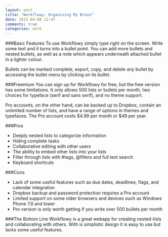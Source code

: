 ```yaml
---
layout: post
title: "Workflowy: Organising My Brain"
date: 2013-04-08 12:47
comments: true
categories: work
---
```

###Basic Features
To use Workflowy simply type right on the screen. Write some text and it turns into a bullet point. You can add more bullets and nested bullets, as well as a note which appears underneath attached bullet in a lighter colour.

Bullets can be marked complete, export, copy, and delete any bullet by accessing the bullet menu by clicking on its bullet.

###Freemium
You can sign up for Workflowy for free, but the free version has some limitations. It only allows 500 lists or bullets per month, two choices for typeface (serif and sans serif), and no theme support.

Pro accounts, on the other hand, can be backed up to Dropbox, contain an unlimited number of lists, and have a range of options in themes and typefaces. The Pro account costs $4.99 per month or $49 per year.

###Pros
- Deeply nested lists to categorize information
- Hiding complete tasks
- Collaborative editing with other users
- The ability to embed other lists into your lists
- Filter through lists with #tags, @filters and full text search
- Keyboard shortcuts

###Cons
- Lack of some useful features such as due dates, deadlines, flags, and calendar integration
- Dropbox backup and password protection requires a Pro account
- Limited support on some older browsers and devices such as Windows Phone 7.8 and lower
- Pro version is only worth getting if you write over 500 bullets per month

###The Bottom Line
Workflowy is a great webapp for creating nested-lists and collaborating with others. With is simplistic design it is easy to use but lacks some useful features.
